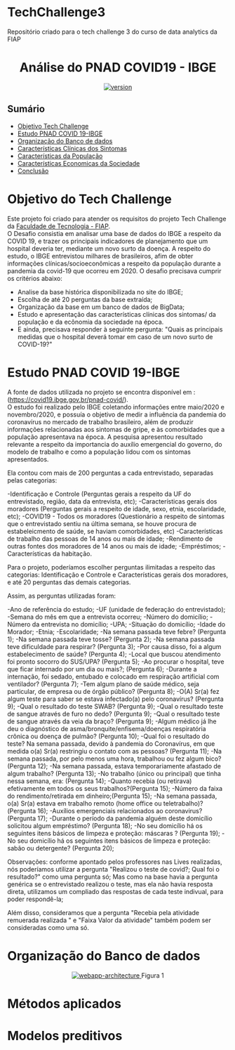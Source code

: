 # TechChallenge3
Repositório criado para o tech challenge 3 do curso de data analytics da FIAP


<h1 align="center">Análise do PNAD COVID19 - IBGE </h1>


<p align="center">
  <a href="">
    <img src="Imagens\covid-cover.jpg"
         alt="version">
  </a>

</p>




## Sumário

- [Objetivo Tech Challenge](#objetivo-do-tech-challenge)
- [Estudo PNAD COVID 19-IBGE](#estudo-pnad-covid-19-ibge)
- [Organização do Banco de dados](#organização-do-banco-de-dados)
- [Características Clínicas dos Sintomas](#métodos-aplicados)
- [Características da População](#modelos-preditivos)
- [Características Economicas da Sociedade](#resultados)
- [Conclusão](#resultados)


# Objetivo do Tech Challenge
Este projeto foi criado para atender os requisitos do projeto Tech Challenge da [Faculdade de Tecnologia - FIAP](https://postech.fiap.com.br/?gclid=Cj0KCQjwnf-kBhCnARIsAFlg49228y9z3y6lf_mWZEekgcxZRZBDavxtRT-zAUNs33TZOJtXpGVMNlAaAue5EALw_wcB).<br>
O Desafio consistia em analisar uma base de dados do IBGE a respeito da COVID 19, e trazer os principais indicadores de planejamento que um hospital deveria ter, mediante um novo surto da doença.
A respeito do estudo, o IBGE entrevistou milhares de brasileiros, afim de obter informações clínicas/socioeconômicas a respeito da população durante a pandemia da covid-19 que ocorreu em 2020.
O desafio precisava cumprir os critérios abaixo:
- Analise da base histórica disponibilizada no site do IBGE;
- Escolha de até 20 perguntas da base extraída;
- Organização da base em um banco de dados de BigData;
- Estudo e apresentação das características clínicas dos sintomas/ da população e da ecônomia da sociedade na época.
- E ainda, precisava responder à seguinte pergunta: "Quais as principais medidas que o hospital deverá tomar em caso de um novo surto de COVID-19?" 

# Estudo PNAD COVID 19-IBGE

A fonte de dados utilizada no projeto se encontra disponível em :(https://covid19.ibge.gov.br/pnad-covid/).<br>
O estudo foi realizado pelo IBGE coletando informações entre maio/2020 e novembro/2020, e possuía o objetivo de medir a influência da pandemia do coronavírus no mercado de trabalho brasileiro, além de produzir informações relacionadas aos sintomas de gripe, e às comorbidades que a população apresentava na época. 
A pesquisa apresentou resultado relevante a respeito da importancia do auxílio emergencial do governo, do modelo de trabalho e como a população lidou com os sintomas apresentados.

Ela contou com mais de 200 perguntas a cada entrevistado, separadas pelas categorias: 

-Identificação e Controle (Perguntas gerais a respeito da UF do entrevistado, região, data da entrevista, etc);
-Características gerais dos moradores (Perguntas gerais a respeito de idade, sexo, etnia, escolaridade, etc);
-COVID19 - Todos os moradores (Questionário a respeito de sintomas que o entrevistado sentiu na última semana, se houve procura de estabeleicmento de saúde, se haviam comorbidades, etc)
-Características de trabalho das pessoas de 14 anos ou mais de idade;
-Rendimento de outras fontes dos moradores de 14 anos ou mais de idade;
-Empréstimos;
-Características da habitação.

Para o projeto, poderíamos escolher perguntas ilimitadas a respeito das categorias:  Identificação e Controle e Características gerais dos moradores, e até 20 perguntas das demais categorias.

Assim, as perguntas utilizadas foram:

-Ano de referência do estudo;
-UF (unidade de federação do entrevistado);
-Semana do mês em que a entrevista ocorreu;
-Número do domicílio;
-Número da entrevista no domicílio;
-UPA;
-Situação do domicílio;
-Idade do Morador;
-Etnia;
-Escolaridade;
-Na semana passada teve febre? (Pergunta 1);
-Na semana passada teve tosse? (Pergunta 2); 
-Na semana passada teve dificuldade para respirar? (Pergunta 3); 
-Por causa disso, foi a algum estabelecimento de saúde? (Pergunta 4); 
-Local que buscou atendimento foi pronto socorro do SUS/UPA? (Pergunta 5); 
-Ao procurar o hospital, teve que ficar internado por um dia ou mais?; (Pergunta 6); 
-Durante a internação, foi sedado, entubado e colocado em respiração artificial com ventilador? (Pergunta 7); 
-Tem algum plano de saúde médico, seja particular, de empresa ou de órgão público? (Pergunta 8); 
-O(A) Sr(a) fez algum teste para saber se estava infectado(a) pelo coronavírus?  (Pergunta 9); 
-Qual o resultado do teste SWAB? (Pergunta 9); 
-Qual o resultado teste de sangue através de furo no dedo? (Pergunta 9);
-Qual o resultado teste de sangue através da veia da braço? (Pergunta 9);
-Algum médico já lhe deu o diagnóstico de asma/bronquite/enfisema/doenças respiratória crônica ou doença de pulmão? (Pergunta 10);
-Qual foi o resultado do teste?  Na semana passada, devido à pandemia do Coronavírus, em que medida o(a) Sr(a) restringiu o contato com as pessoas? (Pergunta 11);
-Na semana passada, por pelo menos uma hora, trabalhou ou fez algum bico? (Pergunta 12);
-Na semana passada, estava temporariamente afastado de algum trabalho? (Pergunta 13);
-No trabalho (único ou principal) que tinha nessa semana, era: (Pergunta 14); 
-Quanto recebia (ou retirava) efetivamente em todos os seus trabalhos?(Pergunta 15);
-Número da faixa do rendimento/retirada em dinheiro;(Pergunta 15);
-Na semana passada, o(a) Sr(a) estava em trabalho remoto (home office ou teletrabalho)?(Pergunta 16);
-Auxílios emergenciais relacionados ao coronavirus? (Pergunta 17);
-Durante o período da pandemia alguém deste domicílio solicitou algum empréstimo?  (Pergunta 18);
-No seu domicílio há os seguintes itens básicos de limpeza e proteção: máscaras ? (Pergunta 19);
-No seu domicílio há os seguintes itens básicos de limpeza e proteção: sabão ou detergente? (Pergunta 20);



Observações: conforme apontado pelos professores nas Lives realizadas, nós poderíamos utilizar a pergunta "Realizou o teste de covid?; Qual foi o resultado?" como uma pergunta só;
Mas como na base havia a pergunta genérica se o entrevistado realizou o teste, mas ela não havia resposta direta, utilizamos um compliado das respostas de cada teste indivual, para poder respondê-la;

Além disso, consideramos que a pergunta "Recebia pela atividade remuerada realizada " e "Faixa Valor da atividade" também podem ser consideradas como uma só.


# Organização do Banco de dados



<p align="center">
  <a href=" ">
    <img src="Imagens\Fechamento Ibovespa últimos 10 anos.PNG" alt="webapp-architecture">
  </a>
  <caption style="font-size: smaller; text-align: center;">Figura 1</caption>
</p>



# Métodos aplicados


# Modelos preditivos
